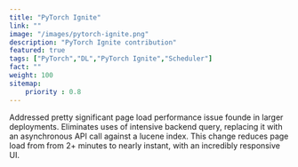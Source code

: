 ```yaml
---
title: "PyTorch Ignite"
link: ""
image: "/images/pytorch-ignite.png"
description: "PyTorch Ignite contribution"
featured: true
tags: ["PyTorch","DL","PyTorch Ignite","Scheduler"]
fact: ""
weight: 100
sitemap: 
    priority : 0.8
---
```

<!-- Read More -->
Addressed pretty significant page load performance issue founde in larger deployments. Eliminates uses of intensive backend query, replacing it with an asynchronous API call against a lucene index. This change reduces page load from from 2+ minutes to nearly instant, with an incredibly responsive UI.
